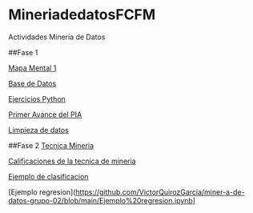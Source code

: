 # MineriadedatosFCFM
Actividades Minería de Datos

##Fase 1

[Mapa Mental 1](https://github.com/KarlaRodriguez-FCFM/MineriadedatosFCFM/blob/main/MapaMental_1_1801994.pdf)

[Base de Datos](https://github.com/vladimirmtz/MineriaDatos-002-FCFM/blob/main/Ej1_BaseDeDatos_Equipo_5.pdf)

[Ejercicios Python](https://github.com/KarlaRodriguez-FCFM/MineriadedatosFCFM/blob/main/Ej_Python_1801994.ipynb)

[Primer Avance del PIA](https://github.com/VictorQuirozGarcia/miner-a-de-datos-grupo-02/blob/main/Avance1_PIA_Equipo5.ipynb)

[Limpieza de datos](https://github.com/VictorQuirozGarcia/miner-a-de-datos-grupo-02/blob/main/Ej_Limpieza_Equipo5.ipynb)


##Fase 2
[Tecnica Mineria](https://github.com/VictorQuirozGarcia/miner-a-de-datos-grupo-02/blob/main/Presentacion_Arboles_de_Decision_Equipo-5.pdf)

[Calificaciones de la tecnica de mineria](https://github.com/VictorQuirozGarcia/miner-a-de-datos-grupo-02/blob/main/Ejemplo%20clasificacion.ipynb)

[Ejemplo de clasificacion](https://github.com/VictorQuirozGarcia/miner-a-de-datos-grupo-02/blob/main/Ejemplo%20clasificacion.ipynb)

[Ejemplo regresion](https://github.com/VictorQuirozGarcia/miner-a-de-datos-grupo-02/blob/main/Ejemplo%20regresion.ipynb]
